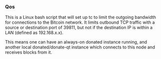 ### Qos ###

This is a Linux bash script that will set up tc to limit the outgoing bandwidth for connections to the Bitcoin network. It limits outbound TCP traffic with a source or destination port of 39811, but not if the destination IP is within a LAN (defined as 192.168.x.x).

This means one can have an always-on donated instance running, and another local donated/donate-qt instance which connects to this node and receives blocks from it.
